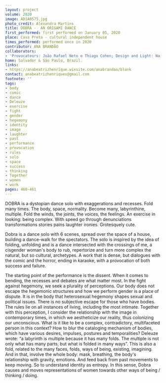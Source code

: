 ```yaml
---
layout: project
volume: 2020
image: AD1A0575.jpg
photo_credit: Alexandra Martins
title: DOBRA -  AN ORIGAMI DANCE
first_performed: first performed on January 05, 2020
place: Casa Preta - cultural independent house
times_performed: performed once in 2020
contributor: ANA BRANDÃO
collaborators:
- 'Provocateurs: João Rafael Neto e Thiago Cohen; Design and Light: Naiara Rezende'
home: Salvador & São Paulo, Brazil.
links:
- https://anabeatrizhenrique.wixsite.com/anabrandao/blank
contact: anabeatrizhenriques@gmail.com
footnote: ''
tags:
- body
- comic
- dance
- Deleuze
- exercise
- fight
- gender
- hegemony
- identity
- image
- laughter
- past
- performance
- provocation
- rules
- solo
- space
- success
- thinking
- Together
- women
- work
pages: 460-461
---
```



DOBRA is a dystopian dance solo with exaggerations and recesses. Fold many times. The body, space, normality. Become many, labyrinthine, multiple. Fold the winds, the joints, the voices, the feelings. An exercise in looking: being complex. With speed go through denunciations transformations stories pains laughter ironies. Grotesquely cute.

Dobra is a dance solo with 6 scenes, spread over the space of a house, building a dance-walk for the spectators. The solo is inspired by the idea of folding, unfolding and is a dance intersected with the crossings of me, a cisgender woman's body to rub, repertorize and turn more complex the natural, but so cultural, archetypes. A work that is dense, but dialogues with the comic and the horror, ending in karaoke, with a provocation of both success and failure.

The starting point of the performance is the dissent. When it comes to bending, the recesses and debates are what matter most. In the fight against hegemony, we seek a plurality of perceptions.
Our body does not escape the hegemonic structures and how we perform gender is a place of dispute. It is in the body that heterosexual hegemony shapes sexual and political issues. There is no subjective escape for those who have bodies. The rules lie on all instances of living, including the most intimate. Together with this perception, I consider the relationship with the image in contemporary times, in which we aestheticize our reality, thus colonizing our unconscious.
What is it like to be a complex, contradictory, multifaceted person in this context? How to blur the cataloging mechanism of bodies, which have various desires, impulses, postures and temporalities?
Deleuze wrote: “a labyrinth is multiple because it has many folds. The multiple is not only what has many parts, but what is folded in many ways”. This is also a fold, related to the many faces, folds, ways of being, existing, imagining.
And in that, involve the whole body: mask, breathing, the body's relationship with gravity, emotions. And feed back from past movements to keep moving. So to understand identity as entropy.
In this sense, Dobra causes and moves representations of women towards other ways of being / thinking / doing.
